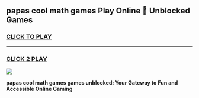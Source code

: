 
## papas cool math games Play Online 👋 Unblocked Games
<h3>
<a href="https://news.freeplayer.one?title=papas_cool_math_games&ref=17CMG">CLICK TO PLAY</a></h3>
<hr>

<h3>
<a href="https://news.freeplayer.one?title=papas_cool_math_games&ref=17CMG">CLICK 2 PLAY</a>
  
</h3>

<a href="https://news.freeplayer.one?title=papas_cool_math_games&ref=17CMG/"><img src="https://clearcache.store/games.png"></a>


**papas cool math games games unblocked: Your Gateway to Fun and Accessible Online Gaming**
